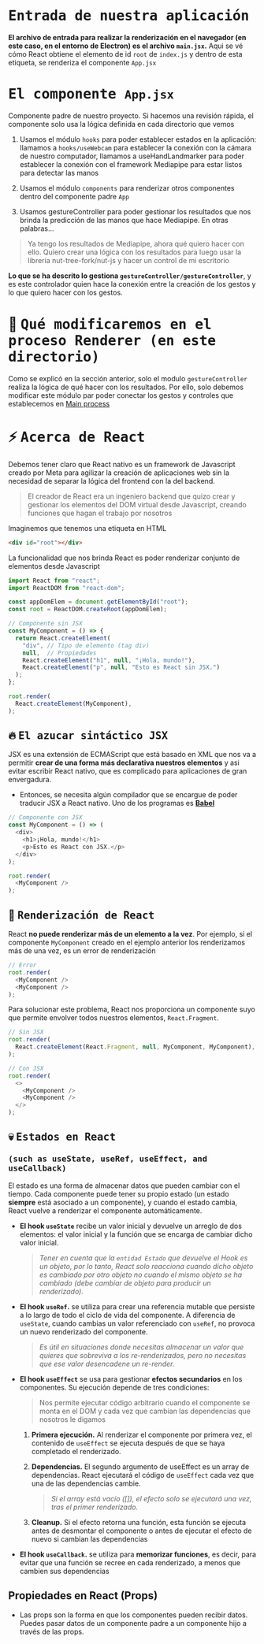 # <samp>Entrada de nuestra aplicación</samp>
**El archivo de entrada para realizar la renderización en el navegador (en este caso,
en el entorno de Electron) es el archivo `main.jsx`.** Aqui se vé cómo React
obtiene el elemento de id `root` de `index.js` y dentro de esta etiqueta, se
renderiza el componente `App.jsx`

# <samp>El componente `App.jsx`</samp>
Componente padre de nuestro proyecto. Si hacemos una revisión rápida, el componente
solo usa la lógica definida en cada directorio que vemos

1. Usamos el módulo `hooks` para poder establecer estados en la aplicación:
llamamos a `hooks/useWebcam` para establecer la conexión con la cámara de nuestro
computador, llamamos a useHandLandmarker para poder establecer la conexión con el
framework Mediapipe para estar listos para detectar las manos

2. Usamos el módulo `components` para renderizar otros componentes dentro del
componente padre `App`

3. Usamos gestureController para poder gestionar los resultados que nos brinda la
predicción de las manos que hace Mediapipe. En otras palabras...

  > Ya tengo los resultados de Mediapipe, ahora qué quiero hacer con ello. Quiero
  crear una lógica con los resultados para luego usar la librería nut-tree-fork/nut-js
  y hacer un control de mi escritorio

  **Lo que se ha descrito lo gestiona `gestureController/gestureController`**, y es
  este controlador quien hace la conexión entre la creación de los gestos y lo que
  quiero hacer con los gestos.

# :eyes: <samp>Qué modificaremos en el proceso Renderer (en este directorio)</samp>
Como se explicó en la sección anterior, solo el modulo `gestureController` realiza
la lógica de qué hacer con los resultados. Por ello, solo debemos modificar este
módulo par poder conectar los gestos y controles que establecemos en
[Main process](../../main/)

# :zap: <samp>Acerca de React</samp>
Debemos tener claro que React nativo es un framework de Javascript creado
por Meta para agilizar la creación de aplicaciones web sin la necesidad de separar
la lógica del frontend con la del backend.

> El creador de React era un ingeniero backend que quizo crear y gestionar los
elementos del DOM virtual desde Javascript, creando funciones que hagan el trabajo
por nosotros

Imaginemos que tenemos una etiqueta en HTML

```html
<div id="root"></div>
```

La funcionalidad que nos brinda React es poder renderizar conjunto de elementos
desde Javascript

```javascript
import React from "react";
import ReactDOM from "react-dom";

const appDomElem = document.getElementById("root");
const root = ReactDOM.createRoot(appDomElem);

// Componente sin JSX
const MyComponent = () => {
  return React.createElement(
    "div", // Tipo de elemento (tag div)
    null,  // Propiedades
    React.createElement("h1", null, "¡Hola, mundo!"),
    React.createElement("p", null, "Esto es React sin JSX.")
  );
};

root.render(
  React.createElement(MyComponent),
);
```

## :fire: <samp>El azucar sintáctico JSX</samp>
JSX es una extensión de ECMAScript que está basado en XML que nos va a permitir
**crear de una forma más declarativa nuestros elementos** y asi evitar escribir
React nativo, que es complicado para aplicaciones de gran envergadura.

- Entonces, se necesita algún compilador que se encargue de poder traducir JSX a
React nativo. Uno de los programas es [**Babel**](https://babeljs.io/)

```javascript
// Componente con JSX
const MyComponent = () => (
  <div>
    <h1>¡Hola, mundo!</h1>
    <p>Esto es React con JSX.</p>
  </div>
);

root.render(
  <MyComponent />
);
```
## :eyes: <samp>Renderización de React</samp>
React **no puede renderizar más de un elemento a la vez**. Por ejemplo, si el
componente `MyComponent` creado en el ejemplo anterior los renderizamos más de
una vez, es un error de renderización

```javascript
// Error
root.render(
  <MyComponent />
  <MyComponent />
);
```

Para solucionar este problema, React nos proporciona un componente suyo que permite
envolver todos nuestros elementos, `React.Fragment`.

```javascript
// Sin JSX
root.render(
  React.createElement(React.Fragment, null, MyComponent, MyComponent),
);

// Con JSX
root.render(
  <>
    <MyComponent />
    <MyComponent />
  </>
);
```

## :skull: <samp>Estados en React</samp>
### <samp>(such as useState, useRef, useEffect, and useCallback)</samp>
El estado es una forma de almacenar datos que pueden cambiar con el tiempo. Cada
componente puede tener su propio estado (un estado **siempre** está asociado a un
componente), y cuando el estado cambia, React vuelve a renderizar el componente
automáticamente.

- **El hook `useState`** recibe un valor inicial y devuelve un arreglo de dos
elementos: el valor inicial y la función que se encarga de cambiar dicho valor inicial.

    > *Tener en cuenta que la `entidad Estado` que devuelve el Hook es un objeto,
    por lo tanto, React solo reacciona cuando dicho objeto es cambiado por otro
    objeto no cuando el mismo objeto se ha cambiado (debe cambiar de objeto para
    producir un renderizado).*

- **El hook `useRef`.** se utiliza para crear una referencia mutable que persiste a
lo largo de todo el ciclo de vida del componente. A diferencia de `useState`, cuando
cambias un valor referenciado con `useRef`, no provoca un nuevo renderizado del componente.

    > *Es útil en situaciones donde necesitas almacenar un valor que quieres que
    sobreviva a los re-renderizados, pero no necesitas que ese valor desencadene un
    re-render.*

- **El hook `useEffect`** se usa para gestionar **efectos secundarios** en los
componentes. Su ejecución depende de tres condiciones:

    > Nos permite ejecutar código arbitrario cuando el componente se monta en el DOM
    y cada vez que cambian las dependencias que nosotros le digamos

    1. **Primera ejecución.** Al renderizar el componente por primera vez, el
    contenido de `useEffect` se ejecuta después de que se haya completado el
    renderizado.

    2. **Dependencias.** El segundo argumento de useEffect es un array de
    dependencias. React ejecutará el código de `useEffect` cada vez que una de las
    dependencias cambie.

        > *Si el array está vacío ([]), el efecto solo se ejecutará una vez, tras el
        primer renderizado.*

    3. **Cleanup.** Si el efecto retorna una función, esta función se ejecuta antes
    de desmontar el componente o antes de ejecutar el efecto de nuevo si cambian las
    dependencias

- **El hook `useCallback`.** se utiliza para **memorizar funciones**, es decir, para
evitar que una función se recree en cada renderizado, a menos que cambien sus
dependencias

## Propiedades en React (Props)
- Las props son la forma en que los componentes pueden recibir datos. Puedes pasar
datos de un componente padre a un componente hijo a través de las props.

